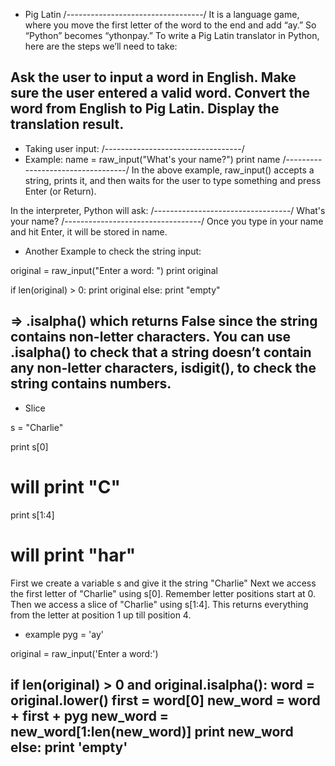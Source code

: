 - Pig Latin
/----------------------------------/
It is a language game, where you move the first letter of the word to the end and add “ay.” So “Python” becomes “ythonpay.” To write a Pig Latin translator in Python, here are the steps we’ll need to take:

Ask the user to input a word in English.
Make sure the user entered a valid word.
Convert the word from English to Pig Latin.
Display the translation result.
----------------------------------------------------------------------
- Taking user input:
/----------------------------------/
- Example:
name = raw_input("What's your name?")
print name
/----------------------------------/
In the above example, raw_input() accepts a string, prints it, and then waits for the user to type something and press Enter (or Return).

In the interpreter, Python will ask:
/----------------------------------/
What's your name?
/----------------------------------/
Once you type in your name and hit Enter, it will be stored in name.

- Another Example to check the string input:

original = raw_input("Enter a word: ")
print original

if len(original) > 0:
  print original
else:
  print "empty"

=> .isalpha() which returns False since the string contains non-letter characters.
You can use .isalpha() to check that a string doesn’t contain any non-letter characters, isdigit(), to check the string contains numbers.
----------------------------------------------------------------------
- Slice

s = "Charlie"

print s[0]
# will print "C"

print s[1:4]
# will print "har"
First we create a variable s and give it the string "Charlie"
Next we access the first letter of "Charlie" using s[0]. Remember letter positions start at 0.
Then we access a slice of "Charlie" using s[1:4]. This returns everything from the letter at position 1 up till position 4.

- example
pyg = 'ay'

original = raw_input('Enter a word:')

if len(original) > 0 and original.isalpha():
  word = original.lower()
  first = word[0]
  new_word = word + first + pyg
  new_word = new_word[1:len(new_word)]
  print new_word
else:
  print 'empty'
----------------------------------------------------------------------
